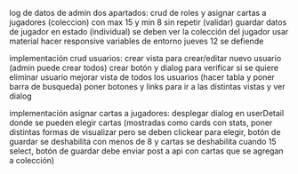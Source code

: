 log de datos de admin
dos apartados: crud de roles y asignar cartas a jugadores (coleccion) con max 15 y min 8 sin repetir (validar)
guardar datos de jugador en estado (individual) se deben ver la colección del jugador
usar material
hacer responsive
variables de entorno
jueves 12 se defiende



implementación crud usuarios:
crear vista para crear/editar nuevo usuario (admin puede crear todos)
crear botón y dialog para verificar si se quiere eliminar usuario
mejorar vista de todos los usuarios (hacer tabla y poner barra de busqueda)
poner botones y links para ir a las distintas vistas y ver dialog

implementación asignar cartas a jugadores:
desplegar dialog en userDetail donde se pueden elegir cartas (mostradas como cards con stats, poner distintas formas de visualizar pero se deben clickear para elegir, botón de guardar se deshabilita con menos de 8 y cartas se deshabilita cuando 15 select, botón de guardar debe enviar post a api con cartas que se agregan a colección)
